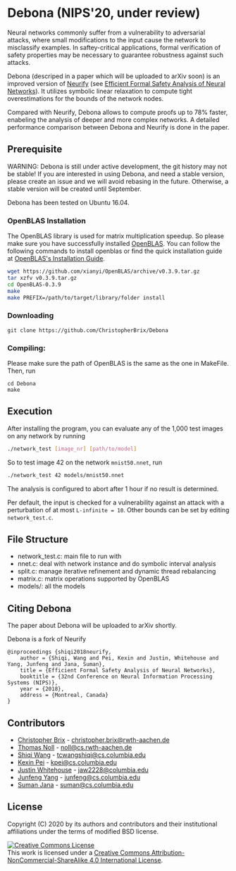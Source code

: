# Debona (NIPS'20, under review)
Neural networks commonly suffer from a vulnerability to adversarial attacks, where small modifications to the input cause the network to misclassify examples. In saftey-critical applications, formal verification of safety properties may be necessary to guarantee robustness against such attacks.

Debona (descriped in a paper which will be uploaded to arXiv soon) is an improved version of [Neurify](https://github.com/tcwangshiqi-columbia/Neurify) (see [Efficient Formal Safety Analysis of Neural Networks](https://arxiv.org/abs/1809.08098)). It utilizes symbolic linear relaxation to compute tight overestimations for the bounds of the network nodes.

Compared with Neurify, Debona allows to compute proofs up to 78% faster, enabeling the analysis of deeper and more complex networks. A detailed performance comparison between Debona and Neurify is done in the paper. 



## Prerequisite

WARNING: Debona is still under active development, the git history may not be stable! If you are interested in using Debona, and need a stable version, please create an issue and we will avoid rebasing in the future. Otherwise, a stable version will be created until September.

Debona has been tested on Ubuntu 16.04.

### OpenBLAS Installation
The OpenBLAS library is used for matrix multiplication speedup. So please make sure you have successfully installed [OpenBLAS](https://www.openblas.net/). You can follow the following commands to install openblas or find the quick installation guide at [OpenBLAS's Installation Guide](https://github.com/xianyi/OpenBLAS/wiki/Installation-Guide).

```sh
wget https://github.com/xianyi/OpenBLAS/archive/v0.3.9.tar.gz
tar xzfv v0.3.9.tar.gz
cd OpenBLAS-0.3.9
make
make PREFIX=/path/to/target/library/folder install
```

### Downloading

```
git clone https://github.com/ChristopherBrix/Debona
```

### Compiling:
Please make sure the path of OpenBLAS is the same as the one in MakeFile. Then, run

```
cd Debona
make
```

## Execution
After installing the program, you can evaluate any of the 1,000 test images on any network by running 

```sh
./network_test [image_nr] [path/to/model]
```

So to test image 42 on the network `mnist50.nnet`, run
```sh
./network_test 42 models/mnist50.nnet
```

The analysis is configured to abort after 1 hour if no result is determined. 

Per default, the input is checked for a vulnerability against an attack with a perturbation of at most `L-infinite = 10`. Other bounds can be set by editing `network_test.c`.

## File Structure

* network_test.c: main file to run with
* nnet.c: deal with network instance and do symbolic interval analysis
* split.c: manage iterative refinement and dynamic thread rebalancing
* matrix.c: matrix operations supported by OpenBLAS
* models/: all the models

## Citing Debona
The paper about Debona will be uploaded to arXiv shortly.

Debona is a fork of Neurify
```
@inproceedings {shiqi2018neurify,
	author = {Shiqi, Wang and Pei, Kexin and Justin, Whitehouse and Yang, Junfeng and Jana, Suman},
	title = {Efficient Formal Safety Analysis of Neural Networks},
	booktitle = {32nd Conference on Neural Information Processing Systems (NIPS)},
	year = {2018},
	address = {Montreal, Canada}
}
```


## Contributors

* [Christopher Brix](https://christopher-brix.de) - christopher.brix@rwth-aachen.de
* [Thomas Noll](https://moves.rwth-aachen.de/people/noll) - noll@cs.rwth-aachen.de
* [Shiqi Wang](https://sites.google.com/view/tcwangshiqi) - tcwangshiqi@cs.columbia.edu
* [Kexin Pei](https://sites.google.com/site/kexinpeisite/) - kpei@cs.columbia.edu
* [Justin Whitehouse](https://www.college.columbia.edu/node/11475) - jaw2228@columbia.edu
* [Junfeng Yang](http://www.cs.columbia.edu/~junfeng/) - junfeng@cs.columbia.edu
* [Suman Jana](http://www.cs.columbia.edu/~suman/) - suman@cs.columbia.edu


## License
Copyright (C) 2020 by its authors and contributors and their institutional affiliations under the terms of modified BSD license.

<a rel="license" href="http://creativecommons.org/licenses/by-nc-sa/4.0/"><img alt="Creative Commons License" style="border-width:0" src="https://i.creativecommons.org/l/by-nc-sa/4.0/88x31.png" /></a><br />This work is licensed under a <a rel="license" href="http://creativecommons.org/licenses/by-nc-sa/4.0/">Creative Commons Attribution-NonCommercial-ShareAlike 4.0 International License</a>.
